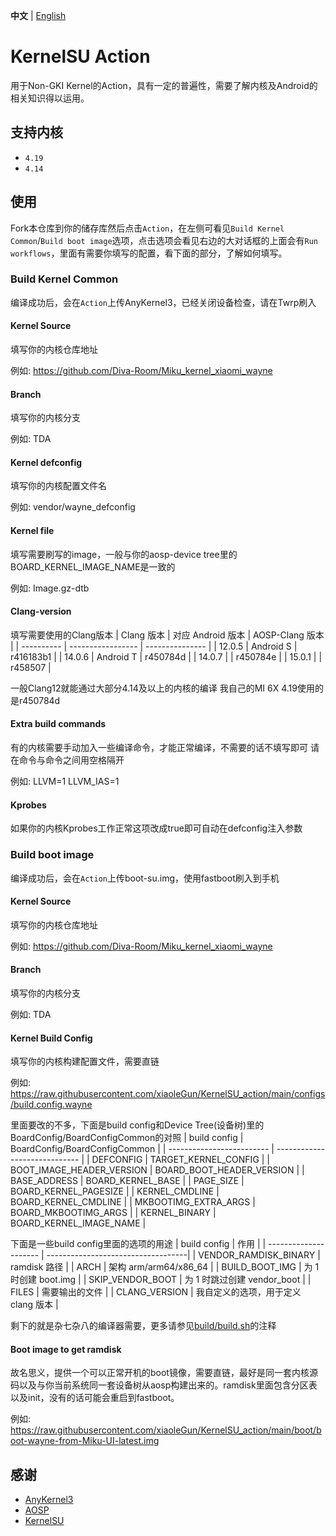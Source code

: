 **中文** | [English](README_EN.md)

# KernelSU Action
用于Non-GKI Kernel的Action，具有一定的普遍性，需要了解内核及Android的相关知识得以运用。

## 支持内核
- `4.19`
- `4.14`
## 使用
Fork本仓库到你的储存库然后点击`Action`，在左侧可看见`Build Kernel Common`/`Build boot image`选项，点击选项会看见右边的大对话框的上面会有`Run workflows`，里面有需要你填写的配置，看下面的部分，了解如何填写。
### Build Kernel Common
编译成功后，会在`Action`上传AnyKernel3，已经关闭设备检查，请在Twrp刷入
#### Kernel Source
填写你的内核仓库地址

例如: https://github.com/Diva-Room/Miku_kernel_xiaomi_wayne
#### Branch
填写你的内核分支

例如: TDA
#### Kernel defconfig
填写你的内核配置文件名

例如: vendor/wayne_defconfig
#### Kernel file
填写需要刷写的image，一般与你的aosp-device tree里的BOARD_KERNEL_IMAGE_NAME是一致的

例如: Image.gz-dtb
#### Clang-version
填写需要使用的Clang版本
| Clang 版本 | 对应 Android 版本 | AOSP-Clang 版本 |
| ---------- | ----------------- | --------------- |
| 12.0.5     | Android S         | r416183b1       |
| 14.0.6     | Android T         | r450784d        |
| 14.0.7     |                   | r450784e        |
| 15.0.1     |                   | r458507         |

一般Clang12就能通过大部分4.14及以上的内核的编译
我自己的MI 6X 4.19使用的是r450784d
#### Extra build commands
有的内核需要手动加入一些编译命令，才能正常编译，不需要的话不填写即可
请在命令与命令之间用空格隔开

例如: LLVM=1 LLVM_IAS=1
#### Kprobes
如果你的内核Kprobes工作正常这项改成true即可自动在defconfig注入参数
### Build boot image
编译成功后，会在`Action`上传boot-su.img，使用fastboot刷入到手机
#### Kernel Source
填写你的内核仓库地址

例如: https://github.com/Diva-Room/Miku_kernel_xiaomi_wayne
#### Branch
填写你的内核分支

例如: TDA
#### Kernel Build Config
填写你的内核构建配置文件，需要直链

例如: https://raw.githubusercontent.com/xiaoleGun/KernelSU_action/main/configs/build.config.wayne

里面要改的不多，下面是build config和Device Tree(设备树)里的BoardConfig/BoardConfigCommon的对照
| build config              | BoardConfig/BoardConfigCommon |
| ------------------------- | ----------------------------- |
| DEFCONFIG                 | TARGET_KERNEL_CONFIG          |
| BOOT_IMAGE_HEADER_VERSION | BOARD_BOOT_HEADER_VERSION     |
| BASE_ADDRESS              | BOARD_KERNEL_BASE             |
| PAGE_SIZE                 | BOARD_KERNEL_PAGESIZE         |
| KERNEL_CMDLINE            | BOARD_KERNEL_CMDLINE          |
| MKBOOTIMG_EXTRA_ARGS      | BOARD_MKBOOTIMG_ARGS          |
| KERNEL_BINARY             | BOARD_KERNEL_IMAGE_NAME       |

下面是一些build config里面的选项的用途
| build config          | 作用                               |
| --------------------- | -----------------------------------|
| VENDOR_RAMDISK_BINARY | ramdisk 路径                        |
| ARCH                  | 架构 arm/arm64/x86_64               |
| BUILD_BOOT_IMG        | 为 1 时创建 boot.img                 |
| SKIP_VENDOR_BOOT      | 为 1 时跳过创建 vendor_boot          |
| FILES                 | 需要输出的文件                       |
| CLANG_VERSION         | 我自定义的选项，用于定义 clang 版本     |

剩下的就是杂七杂八的编译器需要，更多请参见[build/build.sh](https://android.googlesource.com/kernel/build/+/refs/heads/master-kernel-build-2022/build.sh)的注释
#### Boot image to get ramdisk
故名思义，提供一个可以正常开机的boot镜像，需要直链，最好是同一套内核源码以及与你当前系统同一套设备树从aosp构建出来的。ramdisk里面包含分区表以及init，没有的话可能会重启到fastboot。

例如: https://raw.githubusercontent.com/xiaoleGun/KernelSU_action/main/boot/boot-wayne-from-Miku-UI-latest.img

## 感谢
- [AnyKernel3](https://github.com/osm0sis/AnyKernel3)
- [AOSP](https://android.googlesource.com)
- [KernelSU](https://github.com/tiann/KernelSU)
